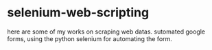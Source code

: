 # selenium-web-scripting
here are some of my works on scraping web datas.
sutomated google forms,
using the python selenium for automating the form.
